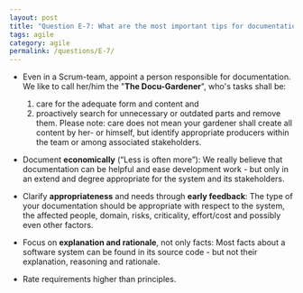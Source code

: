```yaml
---
layout: post
title: "Question E-7: What are the most important tips for documentation in agile projects?"
tags: agile
category: agile
permalink: /questions/E-7/
---
```




* Even in a Scrum-team, appoint a person responsible for documentation. We like to call her/him the "**The Docu-Gardener**", who's tasks shall be:
    1. care for the adequate form and content and
    2. proactively search for unnecessary or outdated parts and remove them.
  Please note: care does not mean your gardener shall create all content by her- or himself, but identify appropriate producers within the team or among associated stakeholders.

* Document **economically** (“Less is often more”):  We really believe that documentation can be helpful and ease development work - but only in an extend and degree appropriate for the system and its stakeholders.

* Clarify **appropriateness** and needs through **early feedback**: The type of your documentation should be appropriate with respect to the system, the affected people, domain, risks, criticality, effort/cost and possibly even other factors.

* Focus on **explanation and rationale**, not only facts: Most facts about a software system can be found in its source code - but not their explanation, reasoning and rationale.

* Rate requirements higher than principles.
